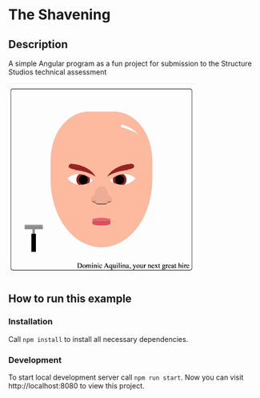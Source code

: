 # The Shavening

## Description

A simple Angular program as a fun project for submission to the Structure Studios technical assessment

![A preview of the app in action, which constitutes a loop of an angry man with a red beard. The beard is shaved off by a floating razor in two strokes, then regrows, only to be shaved again.](./assets/The-Shavening.gif)

## How to run this example

### Installation

Call `npm install` to install all necessary dependencies.

### Development

To start local development server call `npm run start`. Now you can visit http://localhost:8080 to view this project.
